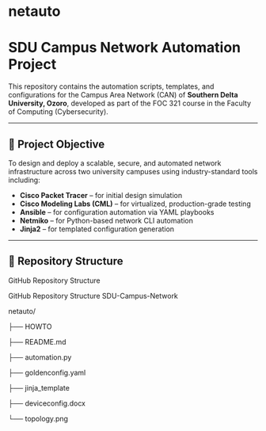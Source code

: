 # netauto
 # SDU Campus Network Automation Project

This repository contains the automation scripts, templates, and configurations for the Campus Area Network (CAN) of **Southern Delta University, Ozoro**, developed as part of the FOC 321 course in the Faculty of Computing (Cybersecurity).

---

## 📡 Project Objective

To design and deploy a scalable, secure, and automated network infrastructure across two university campuses using industry-standard tools including:

- **Cisco Packet Tracer** – for initial design simulation
- **Cisco Modeling Labs (CML)** – for virtualized, production-grade testing
- **Ansible** – for configuration automation via YAML playbooks
- **Netmiko** – for Python-based network CLI automation
- **Jinja2** – for templated configuration generation

---

## 📁 Repository Structure
GitHub Repository Structure

GitHub Repository Structure
SDU-Campus-Network

netauto/

├── HOWTO

├── README.md

├── automation.py

├── goldenconfig.yaml

├── jinja_template

├── deviceconfig.docx

└── topology.png
 

